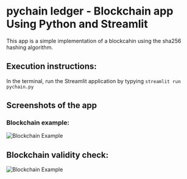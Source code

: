 # pychain ledger - Blockchain app Using Python and Streamlit

This app is a simple implementation of a blockcahin using the sha256 hashing algorithm.

## Execution instructions:
In the terminal, run the Streamlit application by typying
 ```streamlit run pychain.py``` 

## Screenshots of the app

### Blockchain example:
![Blockchain Example](Images/app_page.png)

## Blockchain validity check:
![Blockchain Example](Images/blockchain_validity.png)